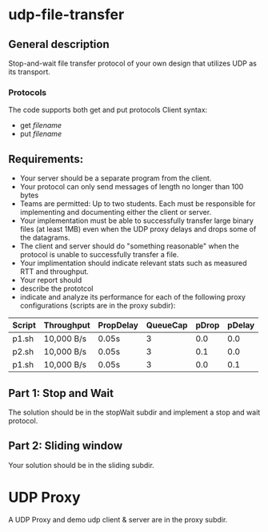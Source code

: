 # udp-file-transfer


## General description
Stop-and-wait file transfer protocol of your own design
that utilizes UDP as its transport.

### Protocols
The code supports both get and put protocols
Client syntax:
* get *filename*
* put *filename*

## Requirements:
* Your server should be a separate program from the client.  
* Your protocol can only send messages of length no
longer than 100 bytes
* Teams are permitted: Up to two students.  Each must be responsible for
implementing and documenting either the client or server.
* Your implementation must be able to successfully transfer large
binary files (at least 1MB) even when the UDP proxy delays and drops some of the datagrams. 
* The client and server should do "something reasonable" when the
protocol is unable to successfully transfer a file. 
* Your implimentation should indicate relevant stats such as measured RTT and throughput.  
* Your report should
 * describe the prototcol
 * indicate and analyze its performance for each of the following
   proxy configurations (scripts are in the proxy subdir):

| Script | Throughput |  PropDelay | QueueCap | pDrop | pDelay |
|--------|------------|------------|----------|-------|--------|
| p1.sh  | 10,000 B/s | 0.05s      | 3        | 0.0   | 0.0    |
| p2.sh  | 10,000 B/s | 0.05s      | 3        | 0.1   | 0.0    |
| p1.sh  | 10,000 B/s | 0.05s      | 3        | 0.0   | 0.1    |


## Part 1: Stop and Wait

The solution should be in the stopWait subdir and implement a stop
and wait protocol.  

## Part 2: Sliding window

Your solution should be in the sliding subdir.  


# UDP Proxy
A UDP Proxy and demo udp client & server are in the proxy subdir.
